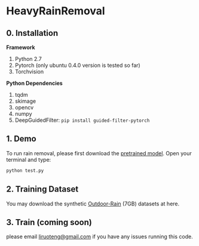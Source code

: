 # HeavyRainRemoval

## 0. Installation

**Framework**
1. Python 2.7
2. Pytorch (only ubuntu 0.4.0 version is tested so far)
3. Torchvision

**Python Dependencies**
1. tqdm
2. skimage
3. opencv
4. numpy
5. DeepGuidedFilter: `pip install guided-filter-pytorch`


## 1. Demo
To run rain removal, please first download the [pretrained model](https://www.dropbox.com/s/h8x6xl6epc45ngn/HeavyRain-stage2-2019-05-11-76_ckpt.pth.tar?dl=0). Open your terminal and type:


```python
python test.py
```

## 2. Training Dataset

You may download the synthetic [Outdoor-Rain](https://www.dropbox.com/sh/zpadllquvmaztib/AACmzqQmGrRMp7qqXjbb7Gfza?dl=0) (7GB) datasets at here. 

## 3. Train (coming soon)

please email liruoteng@gmail.com if you have any issues running this code.

